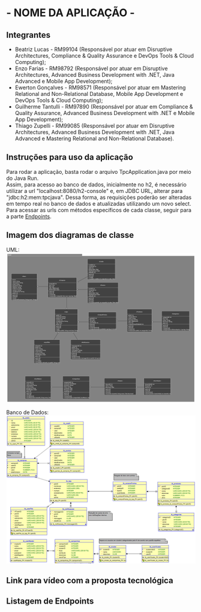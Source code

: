 # - NOME DA APLICAÇÃO -

## Integrantes
- Beatriz Lucas - RM99104 (Responsável por atuar em Disruptive Architectures, Compliance & Quality Assurance e DevOps Tools & Cloud Computing);
- Enzo Farias - RM98792 (Responsável por atuar em Disruptive Architectures, Advanced Business Development with .NET, Java Advanced e Mobile App Development);
- Ewerton Gonçalves - RM98571 (Responsável por atuar em Mastering Relational and Non-Relational Database, Mobile App Development e DevOps Tools & Cloud Computing);
- Guilherme Tantulli - RM97890 (Responsável por atuar em Compliance & Quality Assurance, Advanced Business Development with .NET e Mobile App Development);
- Thiago Zupelli - RM99085 (Responsável por atuar em Disruptive Architectures, Advanced Business Development with .NET, Java Advanced e Mastering Relational and Non-Relational Database).

## Instruções para uso da aplicação
Para rodar a aplicação, basta rodar o arquivo TpcApplication.java por meio do Java Run.\
Assim, para acesso ao banco de dados, inicialmente no h2, é necessário utilizar a url "localhost:8080/h2-console" e, em JDBC URL, alterar para "jdbc:h2:mem:tpcjava". Dessa forma, as requisições poderão ser alteradas em tempo real no banco de dados e atualizadas utilizando um novo select.\
Para acessar as urls com métodos específicos de cada classe, seguir para a parte [Endpoints](#listagem-de-endpoints).

## Imagem dos diagramas de classe
UML:\
![UML](./images/TPC-Challenge24v1.png)

Banco de Dados:\
![Banco de Dados](./images/DB_TPC.png)

## Link para vídeo com a proposta tecnológica


## Listagem de Endpoints


